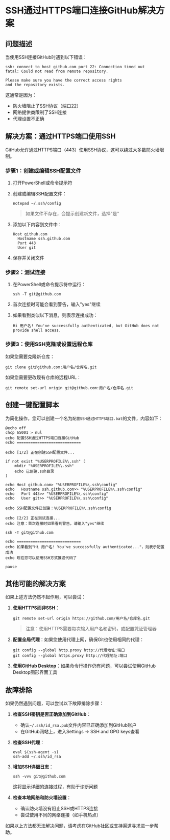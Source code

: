 # SSH通过HTTPS端口连接GitHub解决方案

## 问题描述

当使用SSH连接GitHub时遇到以下错误：

```
ssh: connect to host github.com port 22: Connection timed out
fatal: Could not read from remote repository.

Please make sure you have the correct access rights
and the repository exists.
```

这通常是因为：
- 防火墙阻止了SSH协议（端口22）
- 网络提供商限制了SSH连接
- 代理设置不正确

## 解决方案：通过HTTPS端口使用SSH

GitHub允许通过HTTPS端口（443）使用SSH协议，这可以绕过大多数防火墙限制。

### 步骤1：创建或编辑SSH配置文件

1. 打开PowerShell或命令提示符
2. 创建或编辑SSH配置文件：
   ```
   notepad ~/.ssh/config
   ```
   > 如果文件不存在，会提示创建新文件，选择"是"

3. 添加以下内容到文件中：
   ```
   Host github.com
     Hostname ssh.github.com
     Port 443
     User git
   ```

4. 保存并关闭文件

### 步骤2：测试连接

1. 在PowerShell或命令提示符中运行：
   ```
   ssh -T git@github.com
   ```

2. 首次连接时可能会看到警告，输入"yes"继续
3. 如果看到类似以下消息，则表示连接成功：
   ```
   Hi 用户名! You've successfully authenticated, but GitHub does not provide shell access.
   ```

### 步骤3：使用SSH克隆或设置远程仓库

如果您需要克隆新仓库：
```
git clone git@github.com:用户名/仓库名.git
```

如果您需要更改现有仓库的远程URL：
```
git remote set-url origin git@github.com:用户名/仓库名.git
```

## 创建一键配置脚本

为简化操作，您可以创建一个名为`配置SSH通过HTTPS端口.bat`的文件，内容如下：

```batch
@echo off
chcp 65001 > nul
echo 配置SSH通过HTTPS端口连接GitHub
echo ============================

echo [1/2] 正在创建SSH配置文件...

if not exist "%USERPROFILE%\.ssh" (
    mkdir "%USERPROFILE%\.ssh"
    echo 已创建.ssh目录
)

echo Host github.com> "%USERPROFILE%\.ssh\config"
echo   Hostname ssh.github.com>> "%USERPROFILE%\.ssh\config"
echo   Port 443>> "%USERPROFILE%\.ssh\config"
echo   User git>> "%USERPROFILE%\.ssh\config"

echo SSH配置文件已创建：%USERPROFILE%\.ssh\config

echo [2/2] 正在测试连接...
echo 注意：首次连接时如果看到警告，请输入"yes"继续

ssh -T git@github.com

echo ============================
echo 如果看到"Hi 用户名! You've successfully authenticated..."，则表示配置成功
echo 现在您可以使用SSH方式推送代码了

pause
```

## 其他可能的解决方案

如果上述方法仍然不起作用，可以尝试：

1. **使用HTTPS而非SSH**：
   ```
   git remote set-url origin https://github.com/用户名/仓库名.git
   ```
   > 注意：使用HTTPS需要每次输入用户名和密码，或配置凭证管理器

2. **配置全局代理**：如果您使用代理上网，确保Git也使用相同的代理：
   ```
   git config --global http.proxy http://代理地址:端口
   git config --global https.proxy http://代理地址:端口
   ```

3. **使用GitHub Desktop**：如果命令行操作仍有问题，可以尝试使用GitHub Desktop图形界面工具

## 故障排除

如果仍然遇到问题，可以尝试以下故障排除步骤：

1. **检查SSH密钥是否正确添加到GitHub**：
   - 确认`~/.ssh/id_rsa.pub`文件内容已正确添加到GitHub账户
   - 在GitHub网站上，进入Settings -> SSH and GPG keys查看

2. **检查SSH代理**：
   ```
   eval $(ssh-agent -s)
   ssh-add ~/.ssh/id_rsa
   ```

3. **增加SSH详细日志**：
   ```
   ssh -vvv git@github.com
   ```
   这将显示详细的连接过程，有助于诊断问题

4. **检查本地网络和防火墙设置**：
   - 确认防火墙没有阻止SSH或HTTPS连接
   - 尝试使用不同的网络连接（如手机热点）

如果以上方法都无法解决问题，请考虑在GitHub社区或支持渠道寻求进一步帮助。